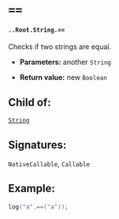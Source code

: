 # `==`

#### `..Root.String.==`

Checks if two strings are equal.

* **Parameters:** another `String`

* **Return value:** new `Boolean`

## Child of:

[`String`](docs..Root.String.md)

## Signatures:

`NativeCallable`, `Callable`

## Example:

```c
log("a".==("a"));
```